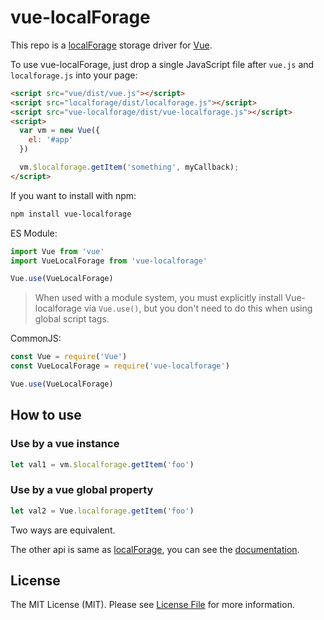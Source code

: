 # vue-localForage

This repo is a [localForage](https://github.com/localForage/localForage) storage driver for [Vue](https://github.com/vuejs/vue).

To use vue-localForage, just drop a single JavaScript file after `vue.js` and `localforage.js` into your page:

```html
<script src="vue/dist/vue.js"></script>
<script src="localforage/dist/localforage.js"></script>
<script src="vue-localforage/dist/vue-localforage.js"></script>
<script>
  var vm = new Vue({
    el: '#app'
  })

  vm.$localforage.getItem('something', myCallback);
</script>
```

If you want to install with npm:
```bash
npm install vue-localforage
```

ES Module:
```js
import Vue from 'vue'
import VueLocalForage from 'vue-localforage'

Vue.use(VueLocalForage)
```

> When used with a module system, you must explicitly install Vue-localforage via `Vue.use()`, but you don't need to do this when using global script tags.

CommonJS: 
```js
const Vue = require('Vue')
const VueLocalForage = require('vue-localforage')

Vue.use(VueLocalForage)
```

## How to use

### Use by a vue instance
```js
let val1 = vm.$localforage.getItem('foo')
```

### Use by a vue global property
```js
let val2 = Vue.localforage.getItem('foo')
```

Two ways are equivalent.

The other api is same as [localForage](https://github.com/localForage/localForage), you can see the [documentation](https://localforage.github.io/localForage/).

## License

The MIT License (MIT). Please see [License File](LICENSE) for more information.
